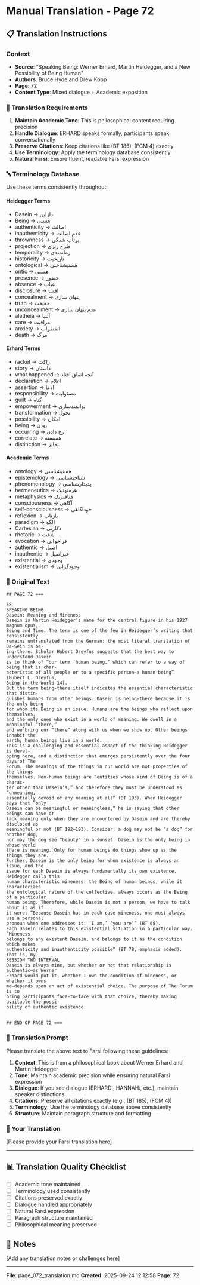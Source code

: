 # Manual Translation - Page 72

## 📋 Translation Instructions

### Context
- **Source**: "Speaking Being: Werner Erhard, Martin Heidegger, and a New Possibility of Being Human"
- **Authors**: Bruce Hyde and Drew Kopp
- **Page**: 72
- **Content Type**: Mixed dialogue + Academic exposition

### 🎯 Translation Requirements

1. **Maintain Academic Tone**: This is philosophical content requiring precision
2. **Handle Dialogue**: ERHARD speaks formally, participants speak conversationally
3. **Preserve Citations**: Keep citations like (BT 185), (FCM 4) exactly
4. **Use Terminology**: Apply the terminology database consistently
5. **Natural Farsi**: Ensure fluent, readable Farsi expression

### 🔤 Terminology Database

Use these terms consistently throughout:

#### Heidegger Terms
- Dasein → دازاین
- Being → هستی
- authenticity → اصالت
- inauthenticity → عدم اصالت
- thrownness → پرتاب شدگی
- projection → طرح ریزی
- temporality → زمانمندی
- historicity → تاریخیت
- ontological → هستیشناختی
- ontic → هستی
- presence → حضور
- absence → غیاب
- disclosure → افشا
- concealment → پنهان سازی
- truth → حقیقت
- unconcealment → عدم پنهان سازی
- aletheia → آلتیا
- care → مراقبت
- anxiety → اضطراب
- death → مرگ

#### Erhard Terms
- racket → راکت
- story → داستان
- what happened → آنچه اتفاق افتاد
- declaration → اعلام
- assertion → ادعا
- responsibility → مسئولیت
- guilt → گناه
- empowerment → توانمندسازی
- transformation → تحول
- possibility → امکان
- being → بودن
- occurring → رخ دادن
- correlate → همبسته
- distinction → تمایز

#### Academic Terms
- ontology → هستیشناسی
- epistemology → شناختشناسی
- phenomenology → پدیدارشناسی
- hermeneutics → هرمنوتیک
- metaphysics → متافیزیک
- consciousness → آگاهی
- self-consciousness → خودآگاهی
- reflexion → بازتاب
- paradigm → الگو
- Cartesian → دکارتی
- rhetoric → بلاغت
- evocation → فراخوانی
- authentic → اصیل
- inauthentic → غیراصیل
- existential → وجودی
- existentialism → وجودگرایی


### 📝 Original Text

```
## PAGE 72 ===

58
SPEAKING BEING
Dasein: Meaning and Mineness
Dasein is Martin Heidegger’s name for the central figure in his 1927 magnum opus, 
Being and Time. The term is one of the few in Heidegger’s writing that consistently 
remains untranslated from the German: the most literal translation of Da-Sein is be-
ing-there. Scholar Hubert Dreyfus suggests that the best way to understand Dasein 
is to think of “our term ‘human being,’ which can refer to a way of being that is char-
acteristic of all people or to a specific person—a human being” (Hubert L. Dreyfus, 
Being-in-the-World 14). 
But the term being-there itself indicates the essential characteristic that distin-
guishes humans from other beings. Dasein is being-there because it is the only being 
for whom its Being is an issue. Humans are the beings who reflect upon themselves, 
and the only ones who exist in a world of meaning. We dwell in a meaningful “there,” 
and we bring our “there” along with us when we show up. Other beings inhabit the 
earth; human beings live in a world. 
This is a challenging and essential aspect of the thinking Heidegger is devel-
oping here, and a distinction that emerges persistently over the four days of The 
Forum. The meanings of the things in our world are not properties of the things 
themselves. Non-human beings are “entities whose kind of Being is of a charac-
ter other than Dasein’s,” and therefore they must be understood as “unmeaning, 
essentially devoid of any meaning at all” (BT 193). When Heidegger says that “only 
Dasein can be meaningful or meaningless,” he is saying that other beings can have or 
lack meaning only when they are encountered by Dasein and are thereby disclosed as 
meaningful or not (BT 192–193). Consider: a dog may not be “a dog” for another dog, 
nor may the dog see “beauty” in a sunset. Dasein is the only being in whose world 
there is meaning. Only for human beings do things show up as the things they are.
Further, Dasein is the only being for whom existence is always an issue, and the 
issue for each Dasein is always fundamentally its own existence. Heidegger calls this 
human characteristic mineness: the Being of human beings, while it characterizes 
the ontological nature of the collective, always occurs as the Being of a particular 
human being. Therefore, while Dasein is not a person, we have to talk about it as if 
it were: “Because Dasein has in each case mineness, one must always use a personal 
pronoun when one addresses it: ‘I am,’ ‘you are’” (BT 68). 
Each Dasein relates to this existential situation in a particular way. “Mineness 
belongs to any existent Dasein, and belongs to it as the condition which makes 
authenticity and inauthenticity possible” (BT 78, emphasis added). That is, my 
SESSION TWO INTERVAL
Dasein is always mine, but whether or not that relationship is authentic—as Werner 
Erhard would put it, whether I own the condition of mineness, or whether it owns 
me—depends upon an act of existential choice. The purpose of The Forum is to 
bring participants face-to-face with that choice, thereby making available the possi-
bility of authentic existence. 


## END OF PAGE 72 ===
```

### 🤖 Translation Prompt

Please translate the above text to Farsi following these guidelines:

1. **Context**: This is from a philosophical book about Werner Erhard and Martin Heidegger
2. **Tone**: Maintain academic precision while ensuring natural Farsi expression
3. **Dialogue**: If you see dialogue (ERHARD:, HANNAH:, etc.), maintain speaker distinctions
4. **Citations**: Preserve all citations exactly (e.g., (BT 185), (FCM 4))
5. **Terminology**: Use the terminology database above consistently
6. **Structure**: Maintain paragraph structure and formatting

### 📄 Your Translation

[Please provide your Farsi translation here]

---

## 📊 Translation Quality Checklist

- [ ] Academic tone maintained
- [ ] Terminology used consistently
- [ ] Citations preserved exactly
- [ ] Dialogue handled appropriately
- [ ] Natural Farsi expression
- [ ] Paragraph structure maintained
- [ ] Philosophical meaning preserved

## 📝 Notes

[Add any translation notes or challenges here]

---

**File**: page_072_translation.md
**Created**: 2025-09-24 12:12:58
**Page**: 72
